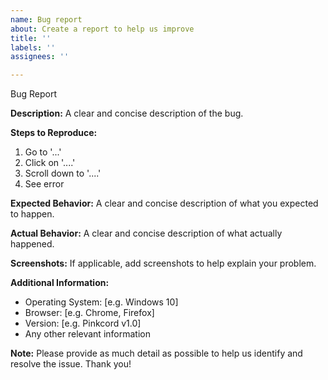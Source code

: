 ```yaml
---
name: Bug report
about: Create a report to help us improve
title: ''
labels: ''
assignees: ''

---
```


Bug Report

**Description:**
A clear and concise description of the bug.

**Steps to Reproduce:**
1. Go to '...'
2. Click on '....'
3. Scroll down to '....'
4. See error

**Expected Behavior:**
A clear and concise description of what you expected to happen.

**Actual Behavior:**
A clear and concise description of what actually happened.

**Screenshots:**
If applicable, add screenshots to help explain your problem.

**Additional Information:**
- Operating System: [e.g. Windows 10]
- Browser: [e.g. Chrome, Firefox]
- Version: [e.g. Pinkcord v1.0]
- Any other relevant information

**Note:** Please provide as much detail as possible to help us identify and resolve the issue. Thank you!
